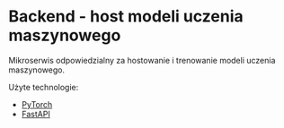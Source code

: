 # Backend - host modeli uczenia maszynowego

Mikroserwis odpowiedzialny za hostowanie i trenowanie modeli uczenia maszynowego.

Użyte technologie:

- [PyTorch](https://pytorch.org/)
- [FastAPI](https://fastapi.tiangolo.com/)